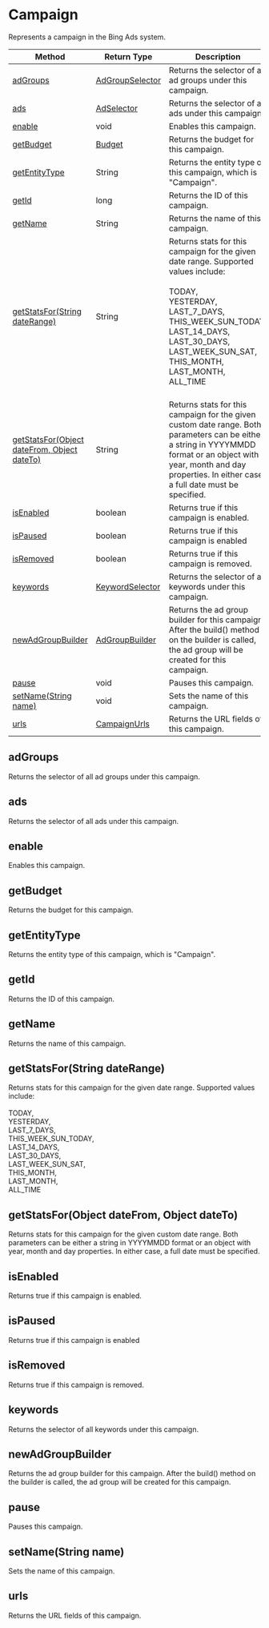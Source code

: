 # Campaign
Represents a campaign in the Bing Ads system.

|Method|Return Type|Description|
|-|-|-
[adGroups](#adgroups)|[AdGroupSelector](./AdGroupSelector)|Returns the selector of all ad groups under this campaign.<br />
[ads](#ads)|[AdSelector](./AdSelector)|Returns the selector of all ads under this campaign.<br />
[enable](#enable)|void|Enables this campaign.<br />
[getBudget](#getbudget)|[Budget](./Budget)|Returns the budget for this campaign.<br />
[getEntityType](#getentitytype)|String|Returns the entity type of this campaign, which is "Campaign".<br />
[getId](#getid)|long|Returns the ID of this campaign.<br />
[getName](#getname)|String|Returns the name of this campaign.<br />
[getStatsFor(String dateRange)](#getstatsfor~string-daterange~)|String|Returns stats for this campaign for the given date range. Supported values include:<br /> <br /> TODAY,<br /> YESTERDAY,<br /> LAST_7_DAYS,<br /> THIS_WEEK_SUN_TODAY,<br /> LAST_14_DAYS,<br /> LAST_30_DAYS,<br /> LAST_WEEK_SUN_SAT,<br /> THIS_MONTH,<br /> LAST_MONTH,<br /> ALL_TIME<br /><br />
[getStatsFor(Object dateFrom, Object dateTo)](#getstatsfor~object-datefrom_-object-dateto~)|String|Returns stats for this campaign for the given custom date range. Both parameters can be either a string in YYYYMMDD format or an object with year, month and day properties. In either case, a full date must be specified. <br />
[isEnabled](#isenabled)|boolean|Returns true if this campaign is enabled. <br />
[isPaused](#ispaused)|boolean|Returns true if this campaign is enabled <br />
[isRemoved](#isremoved)|boolean|Returns true if this campaign is removed. <br />
[keywords](#keywords)|[KeywordSelector](./KeywordSelector)|Returns the selector of all keywords under this campaign.<br />
[newAdGroupBuilder](#newadgroupbuilder)|[AdGroupBuilder](./AdGroupBuilder)|Returns the ad group builder for this campaign. After the build() method on the builder is called, the ad group will be created for this campaign.<br />
[pause](#pause)|void|Pauses this campaign.<br />
[setName(String name)](#setname~string-name~)|void|Sets the name of this campaign.<br />
[urls](#urls)|[CampaignUrls](./CampaignUrls)|Returns the URL fields of this campaign.<br />

## <a name="adgroups"></a>adGroups
Returns the selector of all ad groups under this campaign.


## <a name="ads"></a>ads
Returns the selector of all ads under this campaign.


## <a name="enable"></a>enable
Enables this campaign.


## <a name="getbudget"></a>getBudget
Returns the budget for this campaign.


## <a name="getentitytype"></a>getEntityType
Returns the entity type of this campaign, which is "Campaign".


## <a name="getid"></a>getId
Returns the ID of this campaign.


## <a name="getname"></a>getName
Returns the name of this campaign.


## <a name="getstatsfor~string-daterange~"></a>getStatsFor(String dateRange)
Returns stats for this campaign for the given date range. Supported values include:<br /> <br /> TODAY,<br /> YESTERDAY,<br /> LAST_7_DAYS,<br /> THIS_WEEK_SUN_TODAY,<br /> LAST_14_DAYS,<br /> LAST_30_DAYS,<br /> LAST_WEEK_SUN_SAT,<br /> THIS_MONTH,<br /> LAST_MONTH,<br /> ALL_TIME<br />


## <a name="getstatsfor~object-datefrom_-object-dateto~"></a>getStatsFor(Object dateFrom, Object dateTo)
Returns stats for this campaign for the given custom date range. Both parameters can be either a string in YYYYMMDD format or an object with year, month and day properties. In either case, a full date must be specified. 


## <a name="isenabled"></a>isEnabled
Returns true if this campaign is enabled. 


## <a name="ispaused"></a>isPaused
Returns true if this campaign is enabled 


## <a name="isremoved"></a>isRemoved
Returns true if this campaign is removed. 


## <a name="keywords"></a>keywords
Returns the selector of all keywords under this campaign.


## <a name="newadgroupbuilder"></a>newAdGroupBuilder
Returns the ad group builder for this campaign. After the build() method on the builder is called, the ad group will be created for this campaign.


## <a name="pause"></a>pause
Pauses this campaign.


## <a name="setname~string-name~"></a>setName(String name)
Sets the name of this campaign.


## <a name="urls"></a>urls
Returns the URL fields of this campaign.


